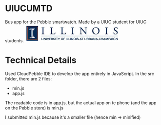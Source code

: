 # UIUCUMTD
Bus app for the Pebble smartwatch. Made by a UIUC student for UIUC students.
![UIUC LOGO](https://raw.githubusercontent.com/Salil999/UIUCUMTD/master/uiuc.jpg "UIUC")


# Technical Details
Used CloudPebble IDE to develop the app entirely in JavaScript. In the src folder, there are 2 files:
+ min.js
+ app.js

The readable code is in app.js, but the actual app on te phone (and the app on the Pebble store) is min.js

I submitted min.js because it's a smaller file (hence min -> minified)